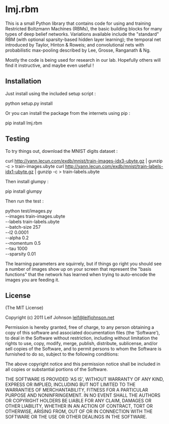 # lmj.rbm

This is a small Python library that contains code for using and training
Restricted Boltzmann Machines (RBMs), the basic building blocks for many types
of deep belief networks. Variations available include the "standard" RBM (with
optional sparsity-based hidden layer learning); the temporal net introduced by
Taylor, Hinton & Roweis; and convolutional nets with probabilistic max-pooling
described by Lee, Grosse, Ranganath & Ng.

Mostly the code is being used for research in our lab. Hopefully others will
find it instructive, and maybe even useful !

## Installation

Just install using the included setup script :

  python setup.py install

Or you can install the package from the internets using pip :

  pip install lmj.rbm

## Testing

To try things out, download the MNIST digits dataset :

  curl http://yann.lecun.com/exdb/mnist/train-images-idx3-ubyte.gz | gunzip -c > train-images.ubyte
  curl http://yann.lecun.com/exdb/mnist/train-labels-idx1-ubyte.gz | gunzip -c > train-labels.ubyte

Then install glumpy :

  pip install glumpy

Then run the test :

  python test/images.py \
    --images train-images.ubyte \
    --labels train-labels.ubyte \
    --batch-size 257 \
    --l2 0.0001 \
    --alpha 0.2 \
    --momentum 0.5 \
    --tau 1000 \
    --sparsity 0.01

The learning parameters are squirrely, but if things go right you should see a
number of images show up on your screen that represent the "basis functions"
that the network has learned when trying to auto-encode the images you are
feeding it.

## License

(The MIT License)

Copyright (c) 2011 Leif Johnson <leif@leifjohnson.net>

Permission is hereby granted, free of charge, to any person obtaining a copy of
this software and associated documentation files (the 'Software'), to deal in
the Software without restriction, including without limitation the rights to
use, copy, modify, merge, publish, distribute, sublicense, and/or sell copies of
the Software, and to permit persons to whom the Software is furnished to do so,
subject to the following conditions:

The above copyright notice and this permission notice shall be included in all
copies or substantial portions of the Software.

THE SOFTWARE IS PROVIDED 'AS IS', WITHOUT WARRANTY OF ANY KIND, EXPRESS OR
IMPLIED, INCLUDING BUT NOT LIMITED TO THE WARRANTIES OF MERCHANTABILITY, FITNESS
FOR A PARTICULAR PURPOSE AND NONINFRINGEMENT. IN NO EVENT SHALL THE AUTHORS OR
COPYRIGHT HOLDERS BE LIABLE FOR ANY CLAIM, DAMAGES OR OTHER LIABILITY, WHETHER
IN AN ACTION OF CONTRACT, TORT OR OTHERWISE, ARISING FROM, OUT OF OR IN
CONNECTION WITH THE SOFTWARE OR THE USE OR OTHER DEALINGS IN THE SOFTWARE.
